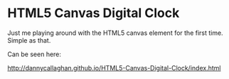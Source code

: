 
# HTML5 Canvas Digital Clock

Just me playing around with the HTML5 canvas element for the first time. Simple as that.

Can be seen here:

http://dannycallaghan.github.io/HTML5-Canvas-Digital-Clock/index.html
